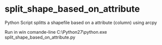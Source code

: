 # split_shape_based_on_attribute
Python Script splitts a shapefile based on a attribute (column) using arcpy

Run in win comande-line
C:\Python27\python.exe split_shape_based_on_attribute.py
